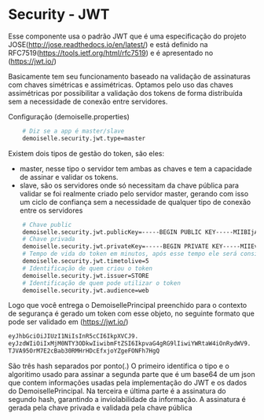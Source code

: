 # Security - JWT

Esse componente usa o padrão JWT que é uma especificação do projeto JOSE(http://jose.readthedocs.io/en/latest/) e está definido na RFC7519(https://tools.ietf.org/html/rfc7519) e é apresentado no (https://jwt.io/)

Basicamente tem seu funcionamento baseado na validação de assinaturas com chaves simétricas e assimétricas. Optamos pelo uso das chaves assimétricas por possibilitar a validação dos tokens de forma distribuída sem a necessidade de conexão entre servidores.

Configuração (demoiselle.properties)

```bash
    # Diz se a app é master/slave 
    demoiselle.security.jwt.type=master
```
Existem dois tipos de gestão do token, são eles:
- master, nesse tipo o servidor tem ambas as chaves e tem a capacidade de assinar e validar os tokens.
- slave, são os servidores onde só necessitam da chave pública para validar se foi realmente criado pelo servidor master, gerando com isso um ciclo de confiança sem a necessidade de qualquer tipo de conexão entre os servidores

```bash
    # Chave public
    demoiselle.security.jwt.publicKey=-----BEGIN PUBLIC KEY-----MIIBIjANBgkqhkiG9w0BAQEFAAOCAQ8AMIIBCgKCAQEA09A11Zaqmp5ZBTOCxgJ8qqtHhb6b-----END PUBLIC KEY-----
    # Chave privada
    demoiselle.security.jwt.privateKey=-----BEGIN PRIVATE KEY-----MIIEvQIBADANBgkqhkiG9w0BAQEFAASCBKcwggSjAgEAAoIBAQDT0DXVlqqanlkFM4LGAnyq7u+IcUizfs6OQTmTR3Xp6LryES/rLn0vwZKZIvo=-----END PRIVATE KEY-----
    # Tempo de vida do token em minutos, após esse tempo ele será considerado inválido
    demoiselle.security.jwt.timetolive=5
    # Identificação de quem criou o token 
    demoiselle.security.jwt.issuer=STORE
    # Identificação de quem pode utilizar o token
    demoiselle.security.jwt.audience=web
```

Logo que você entrega o DemoisellePrincipal preenchido para o contexto de segurança é gerado um token com esse objeto, no seguinte formato que pode ser validado em (https://jwt.io/)

```bash
eyJhbGciOiJIUzI1NiIsInR5cCI6IkpXVCJ9.
eyJzdWIiOiIxMjM0NTY3ODkwIiwibmFtZSI6IkpvaG4gRG9lIiwiYWRtaW4iOnRydWV9.
TJVA95OrM7E2cBab30RMHrHDcEfxjoYZgeFONFh7HgQ
```

São três hash separados por ponto(.) 
O primeiro identifica o tipo e o algoritimo usado para assinar a segunda parte que é um base64 de um json que contem informações usadas pela implementação do JWT e os dados do DemoisellePrincipal. Na terceira e última parte é a assinatura do segundo hash, garantindo a inviolabilidade da informação.
A assinatura é gerada pela chave privada e validada pela chave pública



